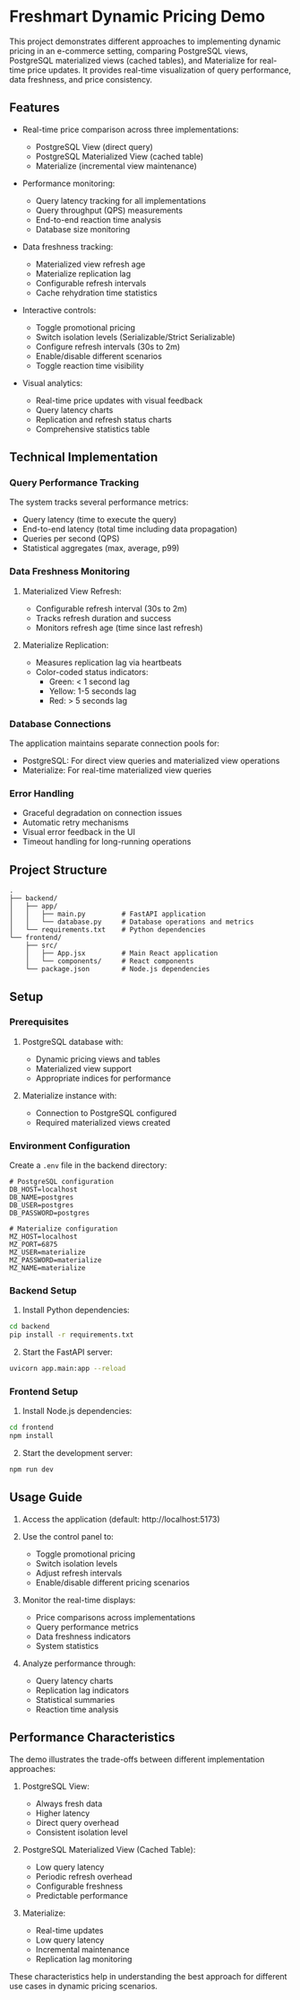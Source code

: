 # Freshmart Dynamic Pricing Demo

This project demonstrates different approaches to implementing dynamic pricing in an e-commerce setting, comparing PostgreSQL views, PostgreSQL materialized views (cached tables), and Materialize for real-time price updates. It provides real-time visualization of query performance, data freshness, and price consistency.

## Features

- Real-time price comparison across three implementations:
  - PostgreSQL View (direct query)
  - PostgreSQL Materialized View (cached table)
  - Materialize (incremental view maintenance)

- Performance monitoring:
  - Query latency tracking for all implementations
  - Query throughput (QPS) measurements
  - End-to-end reaction time analysis
  - Database size monitoring

- Data freshness tracking:
  - Materialized view refresh age
  - Materialize replication lag
  - Configurable refresh intervals
  - Cache rehydration time statistics

- Interactive controls:
  - Toggle promotional pricing
  - Switch isolation levels (Serializable/Strict Serializable)
  - Configure refresh intervals (30s to 2m)
  - Enable/disable different scenarios
  - Toggle reaction time visibility

- Visual analytics:
  - Real-time price updates with visual feedback
  - Query latency charts
  - Replication and refresh status charts
  - Comprehensive statistics table

## Technical Implementation

### Query Performance Tracking

The system tracks several performance metrics:
- Query latency (time to execute the query)
- End-to-end latency (total time including data propagation)
- Queries per second (QPS)
- Statistical aggregates (max, average, p99)

### Data Freshness Monitoring

1. Materialized View Refresh:
   - Configurable refresh interval (30s to 2m)
   - Tracks refresh duration and success
   - Monitors refresh age (time since last refresh)

2. Materialize Replication:
   - Measures replication lag via heartbeats
   - Color-coded status indicators:
     - Green: < 1 second lag
     - Yellow: 1-5 seconds lag
     - Red: > 5 seconds lag

### Database Connections

The application maintains separate connection pools for:
- PostgreSQL: For direct view queries and materialized view operations
- Materialize: For real-time materialized view queries

### Error Handling

- Graceful degradation on connection issues
- Automatic retry mechanisms
- Visual error feedback in the UI
- Timeout handling for long-running operations

## Project Structure

```
.
├── backend/
│   ├── app/
│   │   ├── main.py         # FastAPI application
│   │   └── database.py     # Database operations and metrics
│   └── requirements.txt    # Python dependencies
└── frontend/
    ├── src/
    │   ├── App.jsx         # Main React application
    │   └── components/     # React components
    └── package.json        # Node.js dependencies
```

## Setup

### Prerequisites

1. PostgreSQL database with:
   - Dynamic pricing views and tables
   - Materialized view support
   - Appropriate indices for performance

2. Materialize instance with:
   - Connection to PostgreSQL configured
   - Required materialized views created

### Environment Configuration

Create a `.env` file in the backend directory:
```
# PostgreSQL configuration
DB_HOST=localhost
DB_NAME=postgres
DB_USER=postgres
DB_PASSWORD=postgres

# Materialize configuration
MZ_HOST=localhost
MZ_PORT=6875
MZ_USER=materialize
MZ_PASSWORD=materialize
MZ_NAME=materialize
```

### Backend Setup

1. Install Python dependencies:
```bash
cd backend
pip install -r requirements.txt
```

2. Start the FastAPI server:
```bash
uvicorn app.main:app --reload
```

### Frontend Setup

1. Install Node.js dependencies:
```bash
cd frontend
npm install
```

2. Start the development server:
```bash
npm run dev
```

## Usage Guide

1. Access the application (default: http://localhost:5173)
2. Use the control panel to:
   - Toggle promotional pricing
   - Switch isolation levels
   - Adjust refresh intervals
   - Enable/disable different pricing scenarios

3. Monitor the real-time displays:
   - Price comparisons across implementations
   - Query performance metrics
   - Data freshness indicators
   - System statistics

4. Analyze performance through:
   - Query latency charts
   - Replication lag indicators
   - Statistical summaries
   - Reaction time analysis

## Performance Characteristics

The demo illustrates the trade-offs between different implementation approaches:

1. PostgreSQL View:
   - Always fresh data
   - Higher latency
   - Direct query overhead
   - Consistent isolation level

2. PostgreSQL Materialized View (Cached Table):
   - Low query latency
   - Periodic refresh overhead
   - Configurable freshness
   - Predictable performance

3. Materialize:
   - Real-time updates
   - Low query latency
   - Incremental maintenance
   - Replication lag monitoring

These characteristics help in understanding the best approach for different use cases in dynamic pricing scenarios.